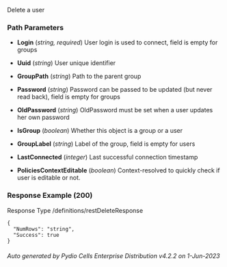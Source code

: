 






 
Delete a user  


### Path Parameters

 - **Login** (_string, required_) User login is used to connect, field is empty for groups

 - **Uuid** (_string_) User unique identifier

 - **GroupPath** (_string_) Path to the parent group

 - **Password** (_string_) Password can be passed to be updated (but never read back), field is empty for groups

 - **OldPassword** (_string_) OldPassword must be set when a user updates her own password

 - **IsGroup** (_boolean_) Whether this object is a group or a user

 - **GroupLabel** (_string_) Label of the group, field is empty for users

 - **LastConnected** (_integer_) Last successful connection timestamp

 - **PoliciesContextEditable** (_boolean_) Context-resolved to quickly check if user is editable or not.




### Response Example (200)
Response Type /definitions/restDeleteResponse

```
{
  "NumRows": "string",
  "Success": true
}
```




###### Auto generated by Pydio Cells Enterprise Distribution v4.2.2 on 1-Jun-2023
